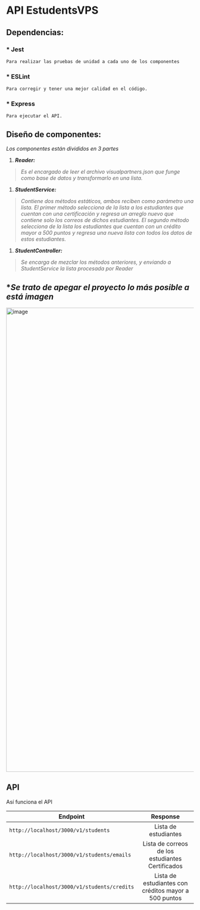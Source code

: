 # API EstudentsVPS 

## **Dependencias:**

### * Jest
    Para realizar las pruebas de unidad a cada uno de los componentes

### * ESLint
    Para corregir y tener una mejor calidad en el código.

### * Express
    Para ejecutar el API.


## **Diseño de componentes:**
*Los componentes están divididos en 3 partes*
1. ***Reader:***
> *Es el encargado de leer el archivo visualpartners.json que funge como base de datos y transformarlo en una lista.*

1. ***StudentService:***
> *Contiene dos métodos estáticos, ambos reciben como parámetro una lista.*
> *El primer método selecciona de la lista a los estudiantes que cuentan con una certificación y regresa un arreglo nuevo que contiene solo los correos de dichos estudiantes.*
> *El segundo método selecciona de la lista los estudiantes que cuentan con un crédito mayor a 500 puntos y regresa una nueva lista con todos los datos de estos estudiantes.*

1. ***StudentController:***
> *Se encarga de mezclar los métodos anteriores, y enviando a StudentService la lista procesada por Reader*


## **Se trato de apegar el proyecto lo más posible a está imagen*
<img width="1247" alt="image" src="https://user-images.githubusercontent.com/17634377/165870375-fe5a730a-eada-4abe-ac9c-42334e003b18.png">

## API

Así funciona el API

| Endpoint | Response |
| ------------- |:-------------:|
|`http://localhost/3000/v1/students`|Lista de estudiantes|
|`http://localhost/3000/v1/students/emails`|Lista de correos de los estudiantes Certificados|
|`http://localhost/3000/v1/students/credits`|Lista de estudiantes con créditos mayor a 500 puntos|

